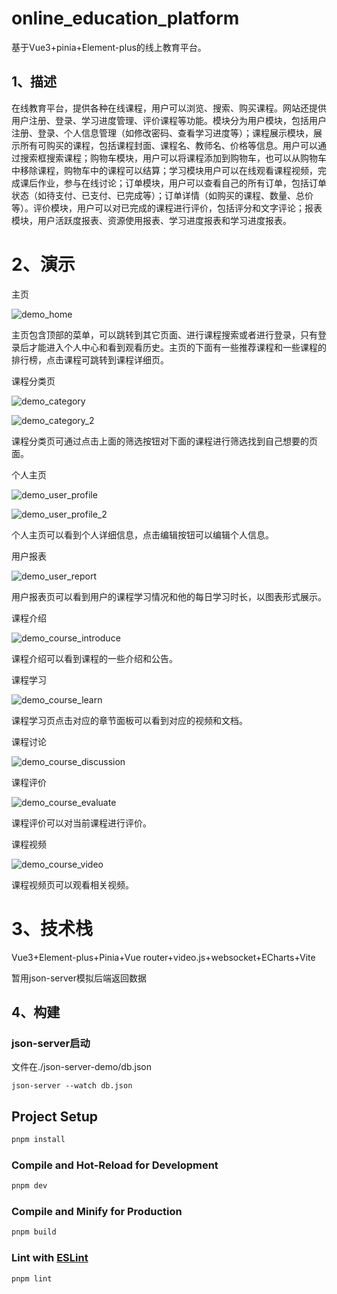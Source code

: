 # online_education_platform

基于Vue3+pinia+Element-plus的线上教育平台。

## 1、描述

​	在线教育平台，提供各种在线课程，用户可以浏览、搜索、购买课程。网站还提供用户注册、登录、学习进度管理、评价课程等功能。模块分为用户模块，包括用户注册、登录、个人信息管理（如修改密码、查看学习进度等）；课程展示模块，展示所有可购买的课程，包括课程封面、课程名、教师名、价格等信息。用户可以通过搜索框搜索课程；购物车模块，用户可以将课程添加到购物车，也可以从购物车中移除课程，购物车中的课程可以结算；学习模块用户可以在线观看课程视频，完成课后作业，参与在线讨论；订单模块，用户可以查看自己的所有订单，包括订单状态（如待支付、已支付、已完成等）；订单详情（如购买的课程、数量、总价等）。评价模块，用户可以对已完成的课程进行评价，包括评分和文字评论；报表模块，用户活跃度报表、资源使用报表、学习进度报表和学习进度报表。

# 2、演示

主页

![demo_home](.\demo\demo_home.png)

主页包含顶部的菜单，可以跳转到其它页面、进行课程搜索或者进行登录，只有登录后才能进入个人中心和看到观看历史。主页的下面有一些推荐课程和一些课程的排行榜，点击课程可跳转到课程详细页。

课程分类页

![demo_category](.\demo\demo_category.png)

![demo_category_2](.\demo\demo_category_2.png)

课程分类页可通过点击上面的筛选按钮对下面的课程进行筛选找到自己想要的页面。

个人主页

![demo_user_profile](.\demo\demo_user_profile.png)

![demo_user_profile_2](.\demo\demo_user_profile_2.png)

个人主页可以看到个人详细信息，点击编辑按钮可以编辑个人信息。

用户报表

![demo_user_report](.\demo\demo_user_report.png)

用户报表页可以看到用户的课程学习情况和他的每日学习时长，以图表形式展示。

课程介绍

![demo_course_introduce](.\demo\demo_course_introduce.png)

课程介绍可以看到课程的一些介绍和公告。

课程学习

![demo_course_learn](.\demo\demo_course_learn.png)

课程学习页点击对应的章节面板可以看到对应的视频和文档。

课程讨论

![demo_course_discussion](.\demo\demo_course_discussion.png)

课程评价

![demo_course_evaluate](C:\Users\Mare\Desktop\vue\online_education_platform\demo\demo_course_evaluate.png)

课程评价可以对当前课程进行评价。

课程视频

![demo_course_video](C:\Users\Mare\Desktop\vue\online_education_platform\demo\demo_course_video.png)

课程视频页可以观看相关视频。

# 3、技术栈

Vue3+Element-plus+Pinia+Vue router+video.js+websocket+ECharts+Vite

暂用json-server模拟后端返回数据

## 4、构建

### json-server启动

文件在./json-server-demo/db.json

```
json-server --watch db.json
```

## Project Setup

```sh
pnpm install
```

### Compile and Hot-Reload for Development

```sh
pnpm dev
```

### Compile and Minify for Production

```sh
pnpm build
```

### Lint with [ESLint](https://eslint.org/)

```sh
pnpm lint
```
